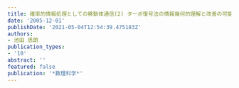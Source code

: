 ```yaml
---
title: 確率的情報処理としての移動体通信(2) ターボ復号法の情報幾何的理解と改善の可能性
date: '2005-12-01'
publishDate: '2021-05-04T12:54:39.475183Z'
authors:
- 池田 思朗
publication_types:
- '10'
abstract: ''
featured: false
publication: '*数理科学*'
---
```

